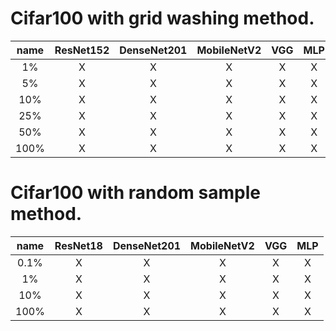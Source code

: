 

Cifar100 with grid washing method.
======================================

name | ResNet152 |  DenseNet201 |  MobileNetV2  |  VGG |    MLP    
 :-: | :-: | :-: | :-: |  :-: | :-:
 1% |  X | X  |  X  |  X  |  X |
 5% | X  | X  |  X  |  X  |  X |
 10% | X  | X  |  X  | X   | X  |
25% |  X |  X |  X  | X   | X  |
 50% | X  |  X |  X  |  X  |  X |
 100% |  X | X  |  X  |  X  |  X |






Cifar100 with random sample method.
======================================

name | ResNet18 |  DenseNet201 |  MobileNetV2  |  VGG |    MLP    
 :-: | :-: | :-: | :-: |  :-: | :-:
 0.1% |  X | X  |  X  |  X  |  X |
 1% | X  | X  |  X  |  X  |  X |
 10% | X  | X  |  X  | X   | X  |
100% |  X |  X |  X  | X   | X  |
